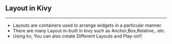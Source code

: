 ## Layout in Kivy
---
* Layouts are containers used to arrange widgets in a particular manner.
* There are many Layout in-built in kivy such as Anchor,Box,Relative,..etc.
*  Using kv, You can also create Different Layouts and Play-on!! 
